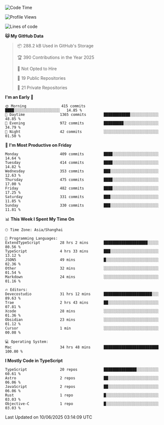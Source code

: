 <!--START_SECTION:waka-->
![Code Time](http://img.shields.io/badge/Code%20Time-3%2C662%20hrs%2023%20mins-blue)

![Profile Views](http://img.shields.io/badge/Profile%20Views-0-blue)

![Lines of code](https://img.shields.io/badge/From%20Hello%20World%20I%27ve%20Written-3.2%20million%20lines%20of%20code-blue)

**🐱 My GitHub Data** 

> 📦 288.2 kB Used in GitHub's Storage 
 > 
> 🏆 390 Contributions in the Year 2025
 > 
> 🚫 Not Opted to Hire
 > 
> 📜 19 Public Repositories 
 > 
> 🔑 21 Private Repositories 
 > 
**I'm an Early 🐤** 

```text
🌞 Morning                415 commits         ████░░░░░░░░░░░░░░░░░░░░░   14.85 % 
🌆 Daytime                1365 commits        ████████████░░░░░░░░░░░░░   48.85 % 
🌃 Evening                972 commits         █████████░░░░░░░░░░░░░░░░   34.79 % 
🌙 Night                  42 commits          ░░░░░░░░░░░░░░░░░░░░░░░░░   01.50 % 
```
📅 **I'm Most Productive on Friday** 

```text
Monday                   409 commits         ████░░░░░░░░░░░░░░░░░░░░░   14.64 % 
Tuesday                  414 commits         ████░░░░░░░░░░░░░░░░░░░░░   14.82 % 
Wednesday                353 commits         ███░░░░░░░░░░░░░░░░░░░░░░   12.63 % 
Thursday                 475 commits         ████░░░░░░░░░░░░░░░░░░░░░   17.00 % 
Friday                   482 commits         ████░░░░░░░░░░░░░░░░░░░░░   17.25 % 
Saturday                 331 commits         ███░░░░░░░░░░░░░░░░░░░░░░   11.85 % 
Sunday                   330 commits         ███░░░░░░░░░░░░░░░░░░░░░░   11.81 % 
```


📊 **This Week I Spent My Time On** 

```text
🕑︎ Time Zone: Asia/Shanghai

💬 Programming Languages: 
ExtendTypeScript         28 hrs 2 mins       ████████████████████░░░░░   80.56 % 
TypeScript               4 hrs 33 mins       ███░░░░░░░░░░░░░░░░░░░░░░   13.12 % 
JSON5                    49 mins             █░░░░░░░░░░░░░░░░░░░░░░░░   02.36 % 
Other                    32 mins             ░░░░░░░░░░░░░░░░░░░░░░░░░   01.54 % 
Markdown                 24 mins             ░░░░░░░░░░░░░░░░░░░░░░░░░   01.16 % 

🔥 Editors: 
Devecostudio             31 hrs 12 mins      ██████████████████████░░░   89.63 % 
Trae                     2 hrs 43 mins       ██░░░░░░░░░░░░░░░░░░░░░░░   07.81 % 
Xcode                    28 mins             ░░░░░░░░░░░░░░░░░░░░░░░░░   01.36 % 
Obsidian                 23 mins             ░░░░░░░░░░░░░░░░░░░░░░░░░   01.12 % 
Cursor                   1 min               ░░░░░░░░░░░░░░░░░░░░░░░░░   00.08 % 

💻 Operating System: 
Mac                      34 hrs 48 mins      █████████████████████████   100.00 % 
```

**I Mostly Code in TypeScript** 

```text
TypeScript               20 repos            ███████████████░░░░░░░░░░   60.61 % 
Astro                    2 repos             ██░░░░░░░░░░░░░░░░░░░░░░░   06.06 % 
JavaScript               2 repos             ██░░░░░░░░░░░░░░░░░░░░░░░   06.06 % 
Rust                     1 repo              █░░░░░░░░░░░░░░░░░░░░░░░░   03.03 % 
Objective-C              1 repo              █░░░░░░░░░░░░░░░░░░░░░░░░   03.03 % 
```




 Last Updated on 10/06/2025 03:14:09 UTC
<!--END_SECTION:waka-->